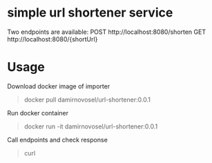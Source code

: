 # simple url shortener service

Two endpoints are available:
POST http://localhost:8080/shorten
GET  http://localhost:8080/{shortUrl}

# Usage
Download docker image of importer
>  docker pull damirnovosel/url-shortener:0.0.1

Run docker container
>docker run -it damirnovosel/url-shortener:0.0.1

Call endpoints and check response
> curl 

